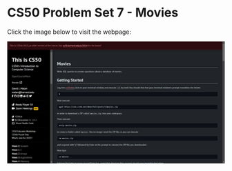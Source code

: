# CS50 Problem Set 7 - Movies

Click the image below to visit the webpage:

[![CS50 Problem Set](movies.png)](https://cs50.harvard.edu/x/2023/psets/7/movies/)